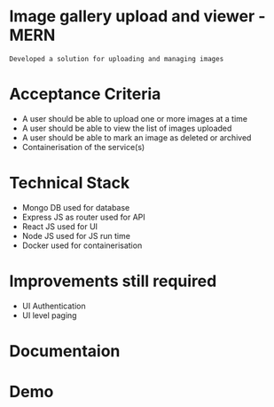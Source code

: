 # Image gallery upload and viewer - MERN 

    Developed a solution for uploading and managing images

# Acceptance Criteria

   * A user should be able to upload one or more images at a time
   * A user should be able to view the list of images uploaded
   * A user should be able to mark an image as deleted or archived
   * Containerisation of the service(s)

# Technical Stack

  * Mongo DB used for database
  * Express JS as router used for API
  * React JS used for UI
  * Node JS used for JS run time
  * Docker used for containerisation 
  
# Improvements still required
  
  * UI Authentication
  * UI level paging

# Documentaion

# Demo

        
